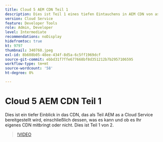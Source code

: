 ```yaml
---
title: Cloud 5 AEM CDN Teil 1
description: Dies ist Teil 1 eines tiefen Eintauchens in AEM CDN von as a Cloud Service.
version: Cloud Service
feature: Developer Tools
role: Admin, Developer
level: Intermediate
recommendations: noDisplay
hidefromtoc: true
kt: 9797
thumbnail: 340760.jpeg
exl-id: 8b608b05-48ee-434f-8d5a-6c5ff1969dcf
source-git-commit: ebbd31f7ffe677668bf8d351212b7b2957106595
workflow-type: tm+mt
source-wordcount: '58'
ht-degree: 0%

---
```


# Cloud 5 AEM CDN Teil 1

Dies ist ein tiefer Einblick in das CDN, das als Teil AEM as a Cloud Service bereitgestellt wird, einschließlich dessen, was es kann und ob es Ihr eigenes CDN mitbringt oder nicht. Dies ist Teil 1 von 2.

>[!VIDEO](https://video.tv.adobe.com/v/340760/?quality=12&learn=on)
